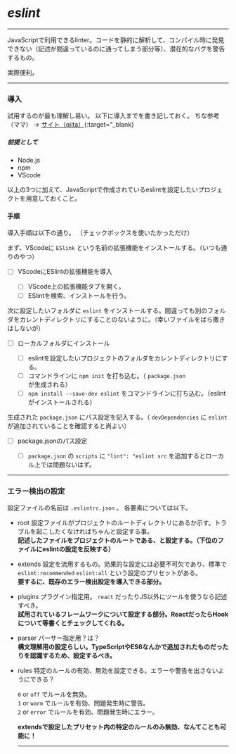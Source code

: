# *eslint*

---

JavaScriptで利用できるlinter。コードを静的に解析して、コンパイル時に発見できない（記述が間違っているのに通ってしまう部分等）、潜在的なバグを警告するもの。

実際便利。

---

### 導入

試用するのが最も理解し易い。
以下に導入までを書き記しておく。
ちな参考（ママ） → [サイト（qiita）](https://qiita.com/Mount/items/5f8196b891444575b7db){:target="_blank}

##### 前提として
 - Node.js
 - npm
 - VScode

以上の3つに加えて、JavaScriptで作成されているeslintを設定したいプロジェクトを用意しておくこと。

#### 手順

導入手順は以下の通り。
（チェックボックスを使いたかっただけ）

まず、VScodeに `ESlink` という名前の拡張機能をインストールする。（いつも通りのやつ）

- [ ] VScodeにESlintの拡張機能を導入
    
    - [ ] VScode上の拡張機能タブを開く。
    - [ ] ESlintを検索、インストールを行う。

次に設定したいフォルダに `eslint` をインストールする。間違っても別のフォルダをカレントディレクトリにすることのないように。（幸いファイルをばら撒きはしないが）

- [ ] ローカルフォルダにインストール

    - [ ] eslintを設定したいプロジェクトのフォルダをカレントディレクトリにする。
    - [ ] コマンドラインに `npm init` を打ち込む。（ `package.json` が生成される）
    - [ ] `npm install --save-dev eslint` をコマンドラインに打ち込む。（eslintがインストールされる）

生成された `package.json` にパス設定を記入する。（ `devDependencies` に `eslint` が追加されていることを確認すると尚よい）

- [ ] package.jsonのパス設定

    - [ ] `package.json` の `scripts` に `"lint": "eslint src` を追加するとローカル上では問題ないはず。


---

### エラー検出の設定

設定ファイルの名前は `.eslintrc.json` 。
各要素については以下。

- root 
    設定ファイルがプロジェクトのルートディレクトリにあるか示す。トラブルを起こしたくなければちゃんと設定する事。  
    **記述したファイルをプロジェクトのルートである、と設定する。（下位のファイルにeslintの設定を反映する）**
- extends
    設定を流用するもの。効果的な設定には必要不可欠であり、標準で `eslint:recommended` `eslint:all` という設定のプリセットがある。  
    **要するに、既存のエラー検出設定を導入できる部分。**
- plugins
    プラグイン指定用。 `react` だったりJS以外にツールを使うなら記述すべき。  
    **試用されているフレームワークについて設定する部分。ReactだったらHookについて等書くとチェックしてくれる。**
- parser
    パーサー指定用？は？  
    **構文理解用の設定らしい。TypeScriptやES6なんかで追加されたものだったりを認識するため、設定するべき。**
- rules
    特定のルールの有効、無効を設定できる。エラーや警告を出さないようにできる？  
    
    `0` or `off` でルールを無効。  
    `1` or `warm` でルールを有効、問題発生時に警告。  
    `2` or `error` でルールを有効、問題発生時にエラー。  

    **extendsで設定したプリセット内の特定のルールのみ無効、なんてことも可能に！**

    ---